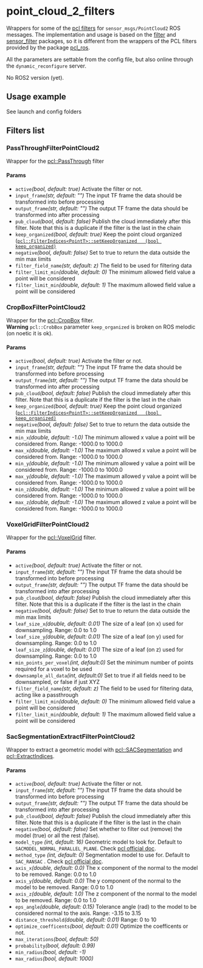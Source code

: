 # point_cloud_2_filters
Wrappers for some of the [pcl filters](https://pointclouds.org/documentation/group__filters.html) for `sensor_msgs/PointCloud2` ROS messages. The implementation and usage is based on the [filter](https://wiki.ros.org/filters) and [sensor_filter](https://wiki.ros.org/sensor_filters) packages, so it is different from the wrappers of the PCL filters provided by the package [pcl_ros](https://wiki.ros.org/pcl_ros/Tutorials/filters).

All the parameters are settable from the config file, but also online through the `dynamic_reconfigure` server.

No ROS2 version (yet).

## Usage example
See launch and config folders

## Filters list
### PassThroughFilterPointCloud2
Wrapper for the [pcl::PassThrough](https://pointclouds.org/documentation/classpcl_1_1_pass_through_3_01pcl_1_1_p_c_l_point_cloud2_01_4.html) filter 
#### Params
-  `active`*(bool, default: true)* Activate the filter or not.
-  `input_frame`*(str, default: "")* The input TF frame the data should be transformed into before processing
-  `output_frame`*(str, default: "")* The output TF frame the data should be transformed into after processing
-  `pub_cloud`*(bool, default: false)* Publish the cloud immediately after this filter. Note that this is a duplicate if the filter is the last in the chain
-  `keep_organized`*(bool, default: true)* Keep the point cloud organized ([`pcl::FilterIndices<PointT>::setKeepOrganized	(bool keep_organized)`](https://pointclouds.org/documentation/classpcl_1_1_filter_indices.html#a21eb00357056c0cc432cd03afa84d08c)
-  `negative`*(bool, default: false)* Set to true to return the data outside the min max limits
-  `filter_field_name`*(str, default: z)* The field to be used for filtering data
-  `filter_limit_min`*(double, default: 0)* The minimum allowed field value a point will be considered
-  `filter_limit_min`*(double, default: 1)* The maximum allowed field value a point will be considered

### CropBoxFilterPointCloud2
Wrapper for the [pcl::CropBox](https://pointclouds.org/documentation/classpcl_1_1_crop_box_3_01pcl_1_1_p_c_l_point_cloud2_01_4.html) filter.  
**Warning** `pcl::CrobBox` parameter `keep_organized` is broken on ROS melodic (on noetic it is ok).
#### Params
-  `active`*(bool, default: true)* Activate the filter or not.
-  `input_frame`*(str, default: "")* The input TF frame the data should be transformed into before processing
-  `output_frame`*(str, default: "")* The output TF frame the data should be transformed into after processing
-  `pub_cloud`*(bool, default: false)* Publish the cloud immediately after this filter. Note that this is a duplicate if the filter is the last in the chain
-  `keep_organized`*(bool, default: true)* Keep the point cloud organized ([`pcl::FilterIndices<PointT>::setKeepOrganized	(bool keep_organized)`](https://pointclouds.org/documentation/classpcl_1_1_filter_indices.html#a21eb00357056c0cc432cd03afa84d08c)
-  `negative`*(bool, default: false)* Set to true to return the data outside the min max limits
-  `min_x`*(double, default: -1.0)* The minimum allowed x value a point will be considered from. Range: -1000.0 to 1000.0
-  `max_x`*(double, default: -1.0)* The maximum allowed x value a point will be considered from. Range: -1000.0 to 1000.0
-  `min_y`*(double, default: -1.0)* The minimum allowed y value a point will be considered from. Range: -1000.0 to 1000.0
-  `max_y`*(double, default: -1.0)* The maximum allowed y value a point will be considered from. Range: -1000.0 to 1000.0
-  `min_z`*(double, default: -1.0)* The minimum allowed z value a point will be considered from. Range: -1000.0 to 1000.0
-  `max_z`*(double, default: -1.0)* The maximum allowed z value a point will be considered from. Range: -1000.0 to 1000.0

### VoxelGridFilterPointCloud2
Wrapper for the [pcl::VoxelGrid](https://pointclouds.org/documentation/classpcl_1_1_voxel_grid.html) filter.  
#### Params
-  `active`*(bool, default: true)* Activate the filter or not.
-  `input_frame`*(str, default: "")* The input TF frame the data should be transformed into before processing
-  `output_frame`*(str, default: "")* The output TF frame the data should be transformed into after processing
-  `pub_cloud`*(bool, default: false)* Publish the cloud immediately after this filter. Note that this is a duplicate if the filter is the last in the chain
-  `negative`*(bool, default: false)* Set to true to return the data outside the min max limits
-  `leaf_size_x`*(double, default: 0.01)* The size of a leaf (on x) used for downsampling. Range: 0.0 to 1.0
-  `leaf_size_y`*(double, default: 0.01)* The size of a leaf (on y) used for downsampling. Range: 0.0 to 1.0
-  `leaf_size_z`*(double, default: 0.01)* The size of a leaf (on z) used for downsampling. Range: 0.0 to 1.0
-  `min_points_per_voxel`*(int, default:0)* Set the minimum number of points required for a voxel to be used
-  `downsample_all_data`*(int, default:0)* Set to true if all fields need to be downsampled, or false if just XYZ
-  `filter_field_name`*(str, default: z)* The field to be used for filtering data, acting like a passthrough
-  `filter_limit_min`*(double, default: 0)* The minimum allowed field value a point will be considered
-  `filter_limit_min`*(double, default: 1)* The maximum allowed field value a point will be considered

### SacSegmentationExtractFilterPointCloud2
Wrapper to extract a geometric model with [pcl::SACSegmentation](https://pointclouds.org/documentation/classpcl_1_1_s_a_c_segmentation.html) and [pcl::ExtractIndices](https://pointclouds.org/documentation/classpcl_1_1_extract_indices.html).
#### Params
-  `active`*(bool, default: true)* Activate the filter or not.
-  `input_frame`*(str, default: "")* The input TF frame the data should be transformed into before processing
-  `output_frame`*(str, default: "")* The output TF frame the data should be transformed into after processing
-  `pub_cloud`*(bool, default: false)* Publish the cloud immediately after this filter. Note that this is a duplicate if the filter is the last in the chain
-  `negative`*(bool, default: false)* Set whether to filter out (remove) the model (true) or all the rest (false).
- `model_type` *(int, default: 16)* Geometric model to look for. Default to `SACMODEL_NORMAL_PARALLEL_PLANE`. Check [pcl official doc](https://pointclouds.org/documentation/group__sample__consensus.html).
- `method_type` *(int, default: 0)* Segmentation model to use for. Default to `SAC_RANSAC` . Check [pcl official doc](https://pointclouds.org/documentation/group__sample__consensus.html).
-  `axis_x`*(double, default: 0.0)* The x component of the normal to the model to be removed. Range: 0.0 to 1.0
-  `axis_y`*(double, default: 0.0)* The y component of the normal to the model to be removed. Range: 0.0 to 1.0
-  `axis_z`*(double, default: 1.0)* The z component of the normal to the model to be removed. Range: 0.0 to 1.0
-  `eps_angle`*(double, default: 0.15)* Tolerance angle (rad) to the model to be considered normal to the axis. Range: -3.15 to 3.15
-  `distance_threshold`*(double, default: 0.01)*  Range: 0 to 10
-  `optimize_coefficents`*(bool, default: 0.01)* Optimize the coefficents or not.
-  `max_iterations`*(bool, default: 50)* 
-  `probability`*(bool, default: 0.99)* 
-  `min_radius`*(bool, default: -1)* 
-  `max_radius`*(bool, default: 1000)* 

